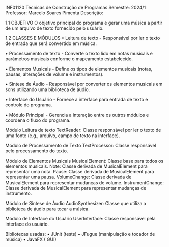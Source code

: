 INF01120 Técnicas de Construção de Programas
Semestre: 2024/1
Professor: Marcelo Soares Pimenta
Descrição:

1.1 OBJETIVO
    O objetivo principal do programa é gerar uma música a partir de um arquivo de texto
fornecido pelo usuário.

1.2 CLASSES E MÓDULOS
• Leitura de texto - Responsável por ler o texto de entrada que será convertido em
música.

• Processamento de texto - Converte o texto lido em notas musicais e parâmetros
musicais conforme o mapeamento estabelecido.

• Elementos Musicais - Define os tipos de elementos musicais (notas, pausas,
alterações de volume e instrumentos).

• Síntese de Áudio - Responsável por converter os elementos musicais em sons
utilizando uma biblioteca de áudio.

• Interface do Usuário - Fornece a interface para entrada de texto e controle do
programa.

• Módulo Principal - Gerencia a interação entre os outros módulos e coordena o
fluxo do programa.

Módulo Leitura de texto
TextReader: Classe responsável por ler o texto de uma fonte (e.g., arquivo, campo
de texto na interface).

Módulo de Processamento de Texto
TextProcessor: Classe responsável pelo processamento do texto.

Módulo de Elementos Musicais
MusicalElement: Classe base para todos os elementos musicais.
Note: Classe derivada de MusicalElement para representar uma nota.
Pause: Classe derivada de MusicalElement para representar uma pausa.
VolumeChange: Classe derivada de MusicalElement para representar mudanças de
volume.
InstrumentChange: Classe derivada de MusicalElement para representar mudanças
de instrumento.

Módulo de Síntese de Áudio
AudioSynthesizer: Classe que utiliza a biblioteca de áudio para tocar a música.

Módulo de Interface do Usuário
UserInterface: Classe responsável pela interface do usuário.

Bibliotecas usadas:
• JUnit (tests)
• JFugue (manipulação e tocador de música)
• JavaFX ( GUI)